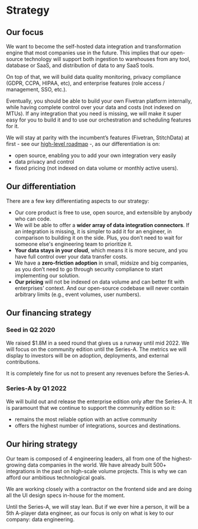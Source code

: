 # Strategy

## **Our focus**

We want to become the self-hosted data integration and transformation engine that most companies use in the future. This implies that our open-source technology will support both ingestion to warehouses from any tool, database or SaaS, and distribution of data to any SaaS tools.

On top of that, we will build data quality monitoring, privacy compliance \(GDPR, CCPA, HIPAA, etc\), and enterprise features \(role access / management, SSO, etc.\).

Eventually, you should be able to build your own Fivetran platform internally, while having complete control over your data and costs \(not indexed on MTUs\). If any integration that you need is missing, we will make it super easy for you to build it and to use our orchestration and scheduling features for it.

We will stay at parity with the incumbent’s features \(Fivetran, StitchData\) at first - see our [high-level roadmap](../roadmap.md) -, as our differentiation is on:

* open source, enabling you to add your own integration very easily
* data privacy and control
* fixed pricing \(not indexed on data volume or monthly active users\).

## **Our differentiation**

There are a few key differentiating aspects to our strategy:

* Our core product is free to use, open source, and extensible by anybody who can code. 
* We will be able to offer a **wider array of data integration connectors**. If an integration is missing, it is simpler to add it for an engineer, in comparison to building it on the side. Plus, you don’t need to wait for someone else's engineering team to prioritize it.
* **Your data stays in your cloud**, which means it is more secure, and you have full control over your data transfer costs.
* We have a **zero-friction adoption** in small, midsize and big companies, as you don’t need to go through security compliance to start implementing our solution.
* **Our pricing** will not be indexed on data volume and can better fit with enterprises’ context. And our open-source codebase will never contain arbitrary limits \(e.g., event volumes, user numbers\).

## **Our financing strategy**

### **Seed in Q2 2020**

We raised $1.8M in a seed round that gives us a runway until mid 2022. We will focus on the community edition until the Series-A. The metrics we will display to investors will be on adoption, deployments, and external contributions.

It is completely fine for us not to present any revenues before the Series-A.

### **Series-A by Q1 2022**

We will build out and release the enterprise edition only after the Series-A. It is paramount that we continue to support the community edition so it:

* remains the most reliable option with an active community
* offers the highest number of integrations, sources and destinations. 

## **Our hiring strategy**

Our team is composed of 4 engineering leaders, all from one of the highest-growing data companies in the world. We have already built 500+ integrations in the past on high-scale volume projects. This is why we can afford our ambitious technological goals.

We are working closely with a contractor on the frontend side and are doing all the UI design specs in-house for the moment.

Until the Series-A, we will stay lean. But if we ever hire a person, it will be a 5th A-player data engineer, as our focus is only on what is key to our company: data engineering.

